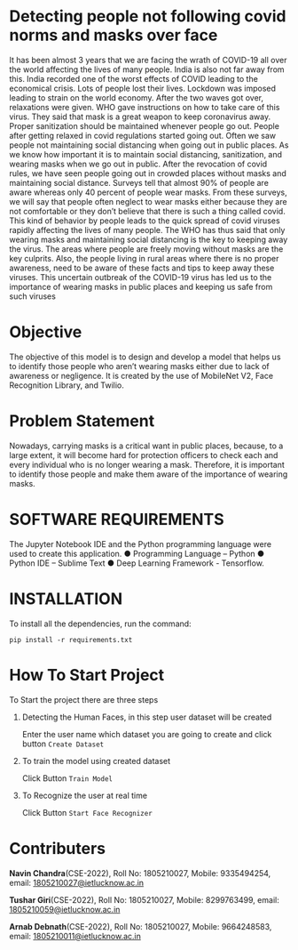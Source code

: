 # Detecting people not following covid norms and masks over face
It has been almost 3 years that we are facing the wrath of COVID-19 all over the world affecting
the lives of many people. India is also not far away from this. India recorded one of the worst effects
of COVID leading to the economical crisis. Lots of people lost their lives. Lockdown was imposed
leading to strain on the world economy. After the two waves got over, relaxations were given. WHO
gave instructions on how to take care of this virus. They said that mask is a great weapon to keep
coronavirus away. Proper sanitization should be maintained whenever people go out. People after
getting relaxed in covid regulations started going out. Often we saw people not maintaining social
distancing when going out in public places. As we know how important it is to maintain social
distancing, sanitization, and wearing masks when we go out in public. After the revocation of covid
rules, we have seen people going out in crowded places without masks and maintaining social
distance. Surveys tell that almost 90% of people are aware whereas only 40 percent of people wear
masks. From these surveys, we will say that people often neglect to wear masks either because they
are not comfortable or they don’t believe that there is such a thing called covid. This kind of
behavior by people leads to the quick spread of covid viruses rapidly affecting the lives of many
people. The WHO has thus said that only wearing masks and maintaining social distancing is the
key to keeping away the virus. The areas where people are freely moving without masks are the
key culprits. Also, the people living in rural areas where there is no proper awareness, need to be
aware of these facts and tips to keep away these viruses. This uncertain outbreak of the COVID-19
virus has led us to the importance of wearing masks in public places and keeping us safe from such
viruses

# Objective 
The objective of this model is to design and develop a model that helps us to identify those people
who aren’t wearing masks either due to lack of awareness or negligence. It is created by the use of
MobileNet V2, Face Recognition Library, and Twilio.

# Problem Statement 
Nowadays, carrying masks is a critical want in public places, because, to a large extent, it will
become hard for protection officers to check each and every individual who is no longer wearing a
mask. Therefore, it is important to identify those people and make them aware of the importance of
wearing masks.

# SOFTWARE REQUIREMENTS 
The Jupyter Notebook IDE and the Python programming language were used to create this
application.
● Programming Language – Python
● Python IDE – Sublime Text
● Deep Learning Framework - Tensorflow. 

# INSTALLATION

To install all the dependencies, run the command:
```
pip install -r requirements.txt
```
# How To Start Project

To Start the project there are three steps

1. Detecting the Human Faces, in this step user dataset will be created

    Enter the user name which dataset you are going to create and click button `Create Dataset`
    

2. To train the model using created dataset 
    
    Click Button `Train Model`


3. To Recognize the user at real time
    
    Click Button `Start Face Recognizer`
    
# Contributers
**Navin Chandra**(CSE-2022), Roll No: 1805210027, Mobile: 9335494254, email: 1805210027@ietlucknow.ac.in

**Tushar Giri**(CSE-2022), Roll No: 1805210027, Mobile: 8299763499, email: 1805210059@ietlucknow.ac.in

**Arnab Debnath**(CSE-2022), Roll No: 1805210027, Mobile: 9664248583, email: 1805210011@ietlucknow.ac.in
